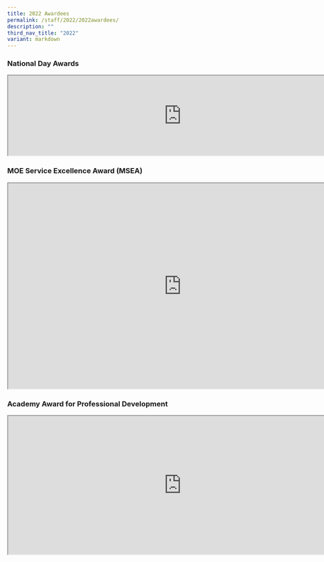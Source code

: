 ```yaml
---
title: 2022 Awardees
permalink: /staff/2022/2022awardees/
description: ""
third_nav_title: "2022"
variant: markdown
---
```

<h3>National Day Awards</h3>

<iframe src="https://docs.google.com/document/d/e/2PACX-1vTB7WVaSLMDJ_Jh9tLxBovlrsw4BnojPdjfTlbfZg5Lsx_XXDSoEQlVd1vQhd-SY5WCemRuMQ3t6KpZ/pub?embedded=true" width="800px" height="185px" scrolling="no"></iframe>

<h3>MOE Service Excellence Award (MSEA)</h3>

<iframe src="https://docs.google.com/document/d/e/2PACX-1vSJwo9itQzqP6AmaDqALkFgZUXYJi4FtZzBB_pkUTcjFWcTbgYsneSMx8kCMhyL2-nGAWwesv12Go_a/pub?embedded=true" width="800px" height="475px" scrolling="no"></iframe>

<h3>Academy Award for Professional Development</h3>

<iframe src="https://docs.google.com/document/d/e/2PACX-1vTw9UOIHVVDT4bPI1GLyIVUsnEkKzA-S4Syyg3w-Tlx-KmMzVUrGrH7xBLVq_cRYITiHxRwSxzvNb4S/pub?embedded=true" width="800px" height="320px" scrolling="no"></iframe>